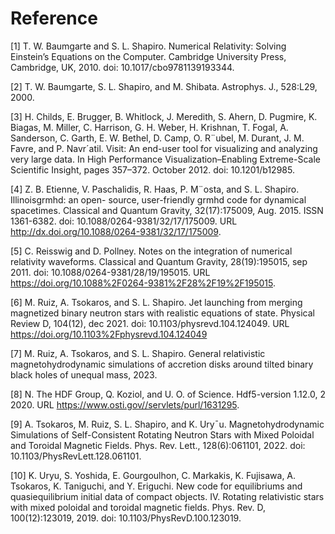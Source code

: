 # Reference

[1] T. W. Baumgarte and S. L. Shapiro. Numerical Relativity: Solving Einstein’s Equations on the
Computer. Cambridge University Press, Cambridge, UK, 2010. doi: 10.1017/cbo9781139193344.


[2] T. W. Baumgarte, S. L. Shapiro, and M. Shibata. Astrophys. J., 528:L29, 2000.

[3] H. Childs, E. Brugger, B. Whitlock, J. Meredith, S. Ahern, D. Pugmire, K. Biagas, M. Miller,
C. Harrison, G. H. Weber, H. Krishnan, T. Fogal, A. Sanderson, C. Garth, E. W. Bethel,
D. Camp, O. R¨ubel, M. Durant, J. M. Favre, and P. Navr´atil. Visit: An end-user tool
for visualizing and analyzing very large data. In High Performance Visualization–Enabling
Extreme-Scale Scientific Insight, pages 357–372. October 2012. doi: 10.1201/b12985.

[4] Z. B. Etienne, V. Paschalidis, R. Haas, P. M¨osta, and S. L. Shapiro. Illinoisgrmhd: an open-
source, user-friendly grmhd code for dynamical spacetimes. Classical and Quantum Gravity,
32(17):175009, Aug. 2015. ISSN 1361-6382. doi: 10.1088/0264-9381/32/17/175009. URL
http://dx.doi.org/10.1088/0264-9381/32/17/175009.

[5] C. Reisswig and D. Pollney. Notes on the integration of numerical relativity waveforms. Classical
and Quantum Gravity, 28(19):195015, sep 2011. doi: 10.1088/0264-9381/28/19/195015. URL
https://doi.org/10.1088%2F0264-9381%2F28%2F19%2F195015.

[6] M. Ruiz, A. Tsokaros, and S. L. Shapiro. Jet launching from merging magnetized binary
neutron stars with realistic equations of state. Physical Review D, 104(12), dec 2021. doi:
10.1103/physrevd.104.124049. URL https://doi.org/10.1103%2Fphysrevd.104.124049

[7] M. Ruiz, A. Tsokaros, and S. L. Shapiro. General relativistic magnetohydrodynamic simulations
of accretion disks around tilted binary black holes of unequal mass, 2023.

[8] N. The HDF Group, Q. Koziol, and U. O. of Science. Hdf5-version 1.12.0, 2 2020. URL
https://www.osti.gov//servlets/purl/1631295.

[9] A. Tsokaros, M. Ruiz, S. L. Shapiro, and K. Ury¯u. Magnetohydrodynamic Simulations of
Self-Consistent Rotating Neutron Stars with Mixed Poloidal and Toroidal Magnetic Fields.
Phys. Rev. Lett., 128(6):061101, 2022. doi: 10.1103/PhysRevLett.128.061101.

[10] K. Uryu, S. Yoshida, E. Gourgoulhon, C. Markakis, K. Fujisawa, A. Tsokaros, K. Taniguchi,
and Y. Eriguchi. New code for equilibriums and quasiequilibrium initial data of compact
objects. IV. Rotating relativistic stars with mixed poloidal and toroidal magnetic fields. Phys.
Rev. D, 100(12):123019, 2019. doi: 10.1103/PhysRevD.100.123019.














